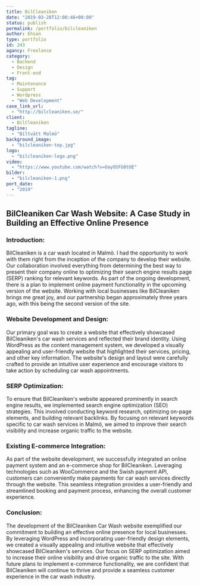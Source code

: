 ```yaml
---
title: BilCleaniken
date: "2019-03-28T12:00:46+00:00"
status: publish
permalink: /portfolio/bilcleaniken
author: Ehsan
type: portfolio
id: 243
agancy: Freelance
category:
  - Backend
  - Design
  - Front-end
tag:
  - Maintenance
  - Support
  - Wordpress
  - "Web Development"
case_link_url:
  - "http://bilcleaniken.se/"
client:
  - BilCleaniken
tagline:
  - "Biltvätt Malmö"
background_image:
  - "bilcleaniken-top.jpg"
logo:
  - "bilcleaniken-logo.png"
video:
  - "https://www.youtube.com/watch?v=UayOSFG0tUE"
bilder:
  - "bilcleaniken-1.png"
port_date:
  - "2019"
---
```


<h2>BilCleaniken Car Wash Website: A Case Study in Building an Effective Online Presence</h2>

  <h3>Introduction:</h3>
  <p>
    BilCleaniken is a car wash located in Malmö. I had the opportunity to work with them right from the inception of the company to develop their website. Our collaboration involved everything from determining the best way to present their company online to optimizing their search engine results page (SERP) ranking for relevant keywords. As part of the ongoing development, there is a plan to implement online payment functionality in the upcoming version of the website. Working with local businesses like BilCleaniken brings me great joy, and our partnership began approximately three years ago, with this being the second version of the site.
  </p>

  <h3>Website Development and Design:</h3>
  <p>
    Our primary goal was to create a website that effectively showcased BilCleaniken's car wash services and reflected their brand identity. Using WordPress as the content management system, we developed a visually appealing and user-friendly website that highlighted their services, pricing, and other key information. The website's design and layout were carefully crafted to provide an intuitive user experience and encourage visitors to take action by scheduling car wash appointments.
  </p>

  <h3>SERP Optimization:</h3>
  <p>
    To ensure that BilCleaniken's website appeared prominently in search engine results, we implemented search engine optimization (SEO) strategies. This involved conducting keyword research, optimizing on-page elements, and building relevant backlinks. By focusing on relevant keywords specific to car wash services in Malmö, we aimed to improve their search visibility and increase organic traffic to the website.
  </p>

<h3>Existing E-commerce Integration:</h3>
<p>
  As part of the website development, we successfully integrated an online payment system and an e-commerce shop for BilCleaniken. Leveraging technologies such as WooCommerce and the Swish payment API, customers can conveniently make payments for car wash services directly through the website. This seamless integration provides a user-friendly and streamlined booking and payment process, enhancing the overall customer experience.
</p>

  <h3>Conclusion:</h3>
  <p>
    The development of the BilCleaniken Car Wash website exemplified our commitment to building an effective online presence for local businesses. By leveraging WordPress and incorporating user-friendly design elements, we created a visually appealing and intuitive website that effectively showcased BilCleaniken's services. Our focus on SERP optimization aimed to increase their online visibility and drive organic traffic to the site. With future plans to implement e-commerce functionality, we are confident that BilCleaniken will continue to thrive and provide a seamless customer experience in the car wash industry.
  </p>
